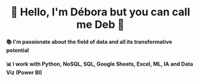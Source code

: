 <div align="center">
  <h1>🌼 Hello, I'm Débora but you can call me Deb 🌼</h1>
</div>

#### 📚 I'm passionate about the field of data and all its transformative potential
#### 📊 I work with Python, NoSQL, SQL, Google Sheets, Excel, ML, IA and Data Viz (Power BI)
